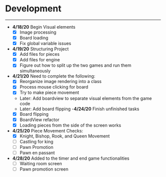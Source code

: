 # Development

---
 - **4/18/20** Begin Visual elements
   - [x] Image processing
   - [x] Board loading
   - [x] Fix global variable issues

 - **4/19/20** Structuring Project
   - [x] Add files for pieces
   - [x] Add files for engine
   - [x] Figure out how to split up the two games and run them simultaneously

 - **4/21/20** Need to complete the following:
   - [x] Reorganize image rendering into a class
   - [x] Process mouse clicking for board
   - [x] Try to make piece movement
   - Later: Add boardview to separate visual elements from the game code
   - Later: Add board flipping
 -**4/24/20** Finish unfinished tasks
   -[x] Board flipping
   -[x] BoardView refactor  
   -[x] Loading pieces from the side of the screen works
   
 - **4/25/20** Piece Movement Checks:
   - [x] Knight, Bishop, Rook, and Queen Movement
   - [ ] Castling for king
   - [ ] Pawn Promotion
   - [ ] Pawn en passant
   
 - **4/28/20** Added to the timer and end game functionalities
   - [ ] Waiting room screen
   - [ ] Pawn promotion screen